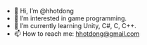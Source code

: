 - 👋 Hi, I’m @hhotdong
- 👀 I’m interested in game programming.
- 🌱 I’m currently learning Unity, C#, C, C++.
- 📫 How to reach me: hhotdong@gmail.com

<!---
hhotdong/hhotdong is a ✨ special ✨ repository because its `README.md` (this file) appears on your GitHub profile.
You can click the Preview link to take a look at your changes.
--->
